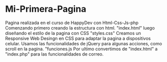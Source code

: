 # Mi-Primera-Pagina
Pagina realizada en el curso de HappyDev con Html-Css-Js-php
Comenzando primero creando la estructura con html. "index.html"
luego diseñando el estilo de la pagina con CSS "styles.css"
Creamos un Responsive Web Desingn en CSS para adaptar la pagina a dispositivos celular.
Usamos las funcionalidades de jQuery para algunas acciones, como scroll en la pagina. "funciones.js
Por ultimo convertimos de "index.html" a "index.php" para las funcionalidades de correo. 

